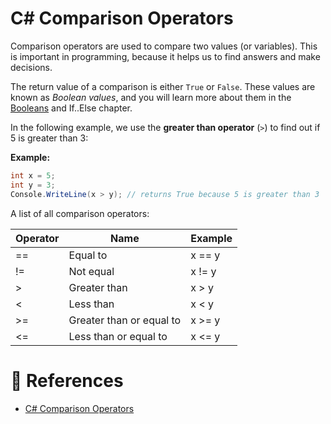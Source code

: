 # C# Comparison Operators

Comparison operators are used to compare two values (or variables). This is important in programming, because it helps us to find answers and make decisions.

The return value of a comparison is either `True` or `False`. These values are known as _Boolean values_, and you will learn more about them in the [Booleans](./cs-booleans.md) and If..Else chapter.

In the following example, we use the **greater than operator** (`>`) to find out if 5 is greater than 3:

**Example:**

```cs
int x = 5;
int y = 3;
Console.WriteLine(x > y); // returns True because 5 is greater than 3
```

A list of all comparison operators:

| Operator | Name                     | Example |
| -------- | ------------------------ | ------- |
| ==       | Equal to                 | x == y  |
| !=       | Not equal                | x != y  |
| >        | Greater than             | x > y   |
| <        | Less than                | x < y   |
| >=       | Greater than or equal to | x >= y  |
| <=       | Less than or equal to    | x <= y  |

# 📜 References

- [C# Comparison Operators](https://www.w3schools.com/cs/cs_operators_comparison.php)
